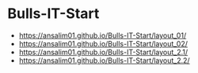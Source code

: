 # Bulls-IT-Start
- https://ansalim01.github.io/Bulls-IT-Start/layout_01/
- https://ansalim01.github.io/Bulls-IT-Start/layout_02/
- https://ansalim01.github.io/Bulls-IT-Start/layout_2.1/
- https://ansalim01.github.io/Bulls-IT-Start/layout_2.2/

